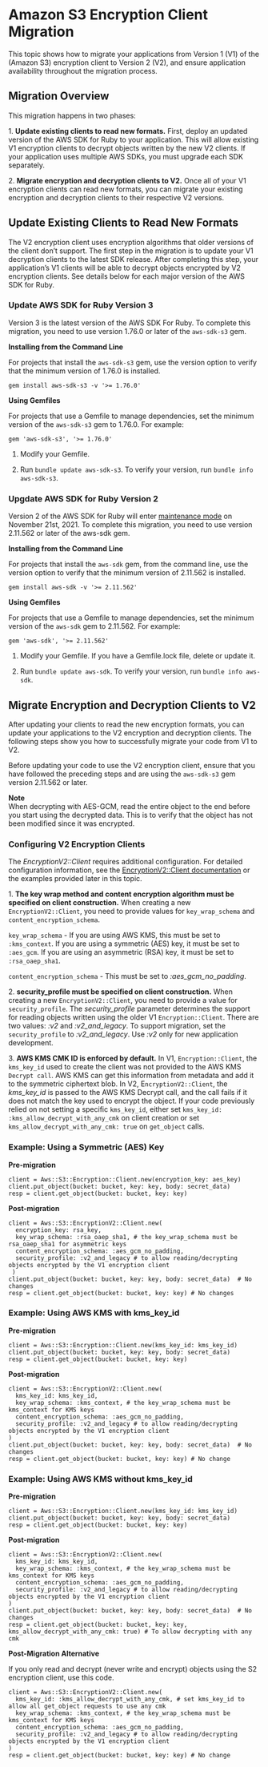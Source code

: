 # Amazon S3 Encryption Client Migration<a name="s3-encryption-migration"></a>

This topic shows how to migrate your applications from Version 1 \(V1\) of the \(Amazon S3\) encryption client to Version 2 \(V2\), and ensure application availability throughout the migration process\.

## Migration Overview<a name="migration-overview"></a>

This migration happens in two phases:

1\. **Update existing clients to read new formats\.** First, deploy an updated version of the AWS SDK for Ruby to your application\. This will allow existing V1 encryption clients to decrypt objects written by the new V2 clients\. If your application uses multiple AWS SDKs, you must upgrade each SDK separately\.

2\. **Migrate encryption and decryption clients to V2\.** Once all of your V1 encryption clients can read new formats, you can migrate your existing encryption and decryption clients to their respective V2 versions\.

## Update Existing Clients to Read New Formats<a name="update-existing-clients-to-read-new-formats"></a>

The V2 encryption client uses encryption algorithms that older versions of the client don’t support\. The first step in the migration is to update your V1 decryption clients to the latest SDK release\. After completing this step, your application’s V1 clients will be able to decrypt objects encrypted by V2 encryption clients\. See details below for each major version of the AWS SDK for Ruby\.

### Update AWS SDK for Ruby Version 3<a name="update-aws-sdk-for-ruby-version-3"></a>

Version 3 is the latest version of the AWS SDK For Ruby\. To complete this migration, you need to use version 1\.76\.0 or later of the `aws-sdk-s3` gem\.

 **Installing from the Command Line** 

For projects that install the `aws-sdk-s3` gem, use the version option to verify that the minimum version of 1\.76\.0 is installed\.

```
gem install aws-sdk-s3 -v '>= 1.76.0'
```

 **Using Gemfiles** 

For projects that use a Gemfile to manage dependencies, set the minimum version of the `aws-sdk-s3` gem to 1\.76\.0\. For example:

```
gem 'aws-sdk-s3', '>= 1.76.0'
```

1. Modify your Gemfile\.

1. Run `bundle update aws-sdk-s3`\. To verify your version, run `bundle info aws-sdk-s3`\.

### Upgdate AWS SDK for Ruby Version 2<a name="upgdate-aws-sdk-for-ruby-version-2"></a>

Version 2 of the AWS SDK for Ruby will enter [maintenance mode](http://aws.amazon.com/blogs/developer/deprecation-schedule-for-aws-sdk-for-ruby-v2/) on November 21st, 2021\. To complete this migration, you need to use version 2\.11\.562 or later of the aws\-sdk gem\.

 **Installing from the Command Line** 

For projects that install the `aws-sdk` gem, from the command line, use the version option to verify that the minimum version of 2\.11\.562 is installed\.

```
gem install aws-sdk -v '>= 2.11.562'
```

 **Using Gemfiles** 

For projects that use a Gemfile to manage dependencies, set the minimum version of the `aws-sdk` gem to 2\.11\.562\. For example:

```
gem 'aws-sdk', '>= 2.11.562'
```

1. Modify your Gemfile\. If you have a Gemfile\.lock file, delete or update it\.

1. Run `bundle update aws-sdk`\. To verify your version, run `bundle info aws-sdk`\.

## Migrate Encryption and Decryption Clients to V2<a name="migrate-encryption-and-decryption-clients-to-v2"></a>

After updating your clients to read the new encryption formats, you can update your applications to the V2 encryption and decryption clients\. The following steps show you how to successfully migrate your code from V1 to V2\.

Before updating your code to use the V2 encryption client, ensure that you have followed the preceding steps and are using the `aws-sdk-s3` gem version 2\.11\.562 or later\.

**Note**  
When decrypting with AES\-GCM, read the entire object to the end before you start using the decrypted data\. This is to verify that the object has not been modified since it was encrypted\.

### Configuring V2 Encryption Clients<a name="configuring-v2-encryption-clients"></a>

The *EncryptionV2::Client* requires additional configuration\. For detailed configuration information, see the [EncryptionV2::Client documentation](https://docs.aws.amazon.com/sdk-for-ruby/v3/api/Aws/S3/EncryptionV2/Client.html#initialize-instance_method) or the examples provided later in this topic\.

1\. **The key wrap method and content encryption algorithm must be specified on client construction\.** When creating a new `EncryptionV2::Client`, you need to provide values for `key_wrap_schema` and `content_encryption_schema`\.

 `key_wrap_schema` \- If you are using AWS KMS, this must be set to `:kms_context`\. If you are using a symmetric \(AES\) key, it must be set to `:aes_gcm`\. If you are using an asymmetric \(RSA\) key, it must be set to `:rsa_oaep_sha1`\.

 `content_encryption_schema` \- This must be set to *:aes\_gcm\_no\_padding*\.

2\. **security\_profile must be specified on client construction\.** When creating a new `EncryptionV2::Client`, you need to provide a value for `security_profile`\. The *security\_profile* parameter determines the support for reading objects written using the older V1 `Encryption::Client`\. There are two values: *:v2* and *:v2\_and\_legacy*\. To support migration, set the `security_profile` to *:v2\_and\_legacy*\. Use *:v2* only for new application development\.

3\. **AWS KMS CMK ID is enforced by default\.** In V1, `Encryption::Client`, the `kms_key_id` used to create the client was not provided to the AWS KMS `Decrypt call`\. AWS KMS can get this information from metadata and add it to the symmetric ciphertext blob\. In V2, E`ncryptionV2::Client`, the *kms\_key\_id* is passed to the AWS KMS Decrypt call, and the call fails if it does not match the key used to encrypt the object\. If your code previously relied on not setting a specific `kms_key_id`, either set `kms_key_id: :kms_allow_decrypt_with_any_cmk` on client creation or set `kms_allow_decrypt_with_any_cmk: true` on `get_object` calls\.

### Example: Using a Symmetric \(AES\) Key<a name="example-using-a-symmetric-aes-key"></a>

 **Pre\-migration** 

```
client = Aws::S3::Encryption::Client.new(encryption_key: aes_key)
client.put_object(bucket: bucket, key: key, body: secret_data)
resp = client.get_object(bucket: bucket, key: key)
```

 **Post\-migration** 

```
client = Aws::S3::EncryptionV2::Client.new(
  encryption_key: rsa_key,
  key_wrap_schema: :rsa_oaep_sha1, # the key_wrap_schema must be rsa_oaep_sha1 for asymmetric keys
  content_encryption_schema: :aes_gcm_no_padding,
  security_profile: :v2_and_legacy # to allow reading/decrypting objects encrypted by the V1 encryption client
 )
client.put_object(bucket: bucket, key: key, body: secret_data)  # No changes
resp = client.get_object(bucket: bucket, key: key) # No changes
```

### Example: Using AWS KMS with kms\_key\_id<a name="example-using-aws-kms-with-kms-key-id"></a>

 **Pre\-migration** 

```
client = Aws::S3::Encryption::Client.new(kms_key_id: kms_key_id)
client.put_object(bucket: bucket, key: key, body: secret_data)
resp = client.get_object(bucket: bucket, key: key)
```

 **Post\-migration** 

```
client = Aws::S3::EncryptionV2::Client.new(
  kms_key_id: kms_key_id,
  key_wrap_schema: :kms_context, # the key_wrap_schema must be kms_context for KMS keys
  content_encryption_schema: :aes_gcm_no_padding,
  security_profile: :v2_and_legacy # to allow reading/decrypting objects encrypted by the V1 encryption client
)
client.put_object(bucket: bucket, key: key, body: secret_data)  # No changes
resp = client.get_object(bucket: bucket, key: key) # No change
```

### Example: Using AWS KMS without kms\_key\_id<a name="example-using-aws-kms-without-kms-key-id"></a>

 **Pre\-migration** 

```
client = Aws::S3::Encryption::Client.new(kms_key_id: kms_key_id)
client.put_object(bucket: bucket, key: key, body: secret_data)
resp = client.get_object(bucket: bucket, key: key)
```

 **Post\-migration** 

```
client = Aws::S3::EncryptionV2::Client.new(
  kms_key_id: kms_key_id,
  key_wrap_schema: :kms_context, # the key_wrap_schema must be kms_context for KMS keys
  content_encryption_schema: :aes_gcm_no_padding,
  security_profile: :v2_and_legacy # to allow reading/decrypting objects encrypted by the V1 encryption client
)
client.put_object(bucket: bucket, key: key, body: secret_data)  # No changes
resp = client.get_object(bucket: bucket, key: key, kms_allow_decrypt_with_any_cmk: true) # To allow decrypting with any cmk
```

 **Post\-Migration Alternative** 

If you only read and decrypt \(never write and encrypt\) objects using the S2 encryption client, use this code\.

```
client = Aws::S3::EncryptionV2::Client.new(
  kms_key_id: :kms_allow_decrypt_with_any_cmk, # set kms_key_id to allow all get_object requests to use any cmk
  key_wrap_schema: :kms_context, # the key_wrap_schema must be kms_context for KMS keys
  content_encryption_schema: :aes_gcm_no_padding,
  security_profile: :v2_and_legacy # to allow reading/decrypting objects encrypted by the V1 encryption client
)
resp = client.get_object(bucket: bucket, key: key) # No change
```